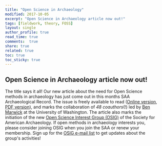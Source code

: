 ```yaml
---
title: "Open Science in Archaeology"
modified: 2017-10-05
excerpt: "Open Science in Archaeology article now out!"
tags: [fieldwork, theory, FOSS]
layout: single
author_profile: true
read_time: true
comments:  true
share: true
related: true
toc: true
toc_sticky: true
---
```


## Open Science in Archaeology article now out!

The title says it all! Our new article about the need for Open Science methods in archaeology has just come out in this months SAA Archaeological Record. The issue is freely available to read ([Online version](http://onlinedigeditions.com/publication/?i=440506), [PDF version](http://www.saa.org/Portals/0/SAA_Record_Sept_2017_Final_LR.pdf)), and marks the collaboration of _48 coauthors_(!) led by [Ben Marwick](http://faculty.washington.edu/bmarwick/) at the University of Washington. The article also marks the initiation of the new [Open Science Interest Group (OSIG)](https://osf.io/2dfhz/) of the Society for American Archaeology. If open methods in archaeology interests you, please consider joining OSIG when you join the SAA or renew your membership. Sign up for the [OSIG e-mail list](https://groups.google.com/group/saa-osig/subscribe) to get updates about the group's activities!
